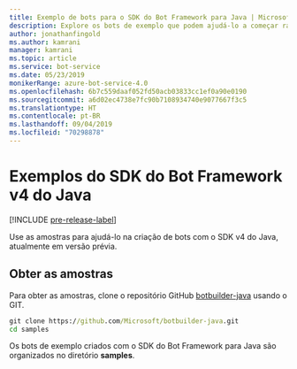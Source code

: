 ```yaml
---
title: Exemplo de bots para o SDK do Bot Framework para Java | Microsoft Docs
description: Explore os bots de exemplo que podem ajudá-lo a começar rapidamente seu desenvolvimento de bots com o SDK do Bot Framework para Java.
author: jonathanfingold
ms.author: kamrani
manager: kamrani
ms.topic: article
ms.service: bot-service
ms.date: 05/23/2019
monikerRange: azure-bot-service-4.0
ms.openlocfilehash: 6b7c559daaf052fd50acb03833cc1ef0a90e0190
ms.sourcegitcommit: a6d02ec4738e7fc90b7108934740e9077667f3c5
ms.translationtype: HT
ms.contentlocale: pt-BR
ms.lasthandoff: 09/04/2019
ms.locfileid: "70298878"
---
```

# <a name="bot-framework-sdk-v4-java-samples"></a>Exemplos do SDK do Bot Framework v4 do Java
[!INCLUDE [pre-release-label](../includes/pre-release-label.md)]

Use as amostras para ajudá-lo na criação de bots com o SDK v4 do Java, atualmente em versão prévia.

## <a name="get-the-samples"></a>Obter as amostras
Para obter as amostras, clone o repositório GitHub [botbuilder-java](https://github.com/Microsoft/botbuilder-java) usando o GIT.

```cmd
git clone https://github.com/Microsoft/botbuilder-java.git
cd samples
```
Os bots de exemplo criados com o SDK do Bot Framework para Java são organizados no diretório **samples**.
